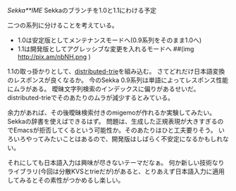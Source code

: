 *Sekka**IME* Sekkaのブランチを1.0と1.1にわける予定

二つの系列に分けることを考えている。
- 1.0は安定版としてメンテナンスモードへ(0.9系列をそのまま1.0へ)
- 1.1は開発版としてアグレッシブな変更を入れるモードへ
 ##(img http://pix.am/nbNH.png )

1.1の取っ掛かりとして、[distributed-trie](http://github.com/kiyoka/distributed-trie)を組み込む。
さてどれだけ日本語変換のレスポンスが良くなるか。
今のSekka 0.9系列は単語によってレスポンス性能にムラがある。
曖昧文字列検索のインデックスに偏りがあるせいだ。
distributed-trieでそのあたりのムラが減少するとみている。

余力があれば、その後曖昧検索付きのmigemoが作れるか実験してみたい。Sekkaの辞書を使えばできるはず。
問題は、生成した正規表現が大きすぎるのでEmacsが拒否してくるという可能性か。そのあたりはひと工夫要りそう。
いろいろやってみたいことはあるので、開発版はしばらく不安定になるかもしれない。

それにしても日本語入力は興味が尽きないテーマだなぁ。
何か新しい技術なりライブラリ(今回は分散KVSとtrieだが)があると、とりあえず日本語入力に適用してみるとその素性がつかめるし楽しい。
